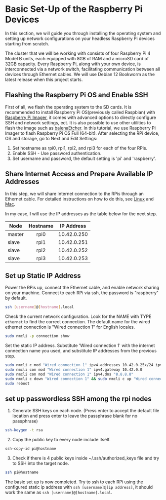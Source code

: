 # Basic Set-Up of the Raspberry Pi Devices

In this section, we will guide you through installing the operating system and setting up network configurations on your headless Raspberry Pi devices starting from scratch.

The cluster that we will be working with consists of four Raspberry Pi 4 Model B units, each equipped with 8GB of RAM and a microSD card of 32GB capacity. Every Raspberry Pi, along with your own device, is interconnected via a network switch, facilitating communication between all devices through Ethernet cables. We will use Debian 12 Bookworm as the latest release when this project starts.

## Flashing the Raspberry Pi OS and Enable SSH

First of all, we flash the operating system to the SD cards. It is recommended to install Raspberry Pi OS(previously called Raspbian) with [Raspberry Pi Imager](https://www.raspberrypi.com/software/), it comes with advanced options to directly configure SSH and network settings, ect. It is also possible to use other utilities to flash the image such as [balenaEtcher](https://etcher.balena.io/). In this tutorial, we use Raspberry Pi Imager to flash Raspberry Pi OS Full (64-bit). After selecting the RPi device, OS and storage, go to Next and Edit Settings: 

1. Set hostname as rpi0, rpi1, rpi2, and rpi3 for each of the four RPis.
2. Enable SSH - Use password authentication.
3. Set username and password, the default setting is 'pi' and 'raspberry'.

## Share Internet Access and Prepare Available IP Addresses

In this step, we will share Internet connection to the RPis through an Ethernet cable. For detailed instructions on how to do this, see [Linux](https://www.tecmint.com/share-internet-in-linux/) and [Mac](https://support.apple.com/guide/mac-help/share-internet-connection-mac-network-users-mchlp1540/mac#:~:text=Turn%20on%20Internet%20Sharing%2C%20then,internet%20over%20Ethernet%2C%20choose%20Ethernet.). 

In my case, I will use the IP addresses as the table below for the next step.

|   Node        |    Hostname   | IP Address     |
| ------------- |:-------------:| :-------------:|
| master        | rpi0          | 10.42.0.250  |
| slave         | rpi1          | 10.42.0.251  |
| slave         | rpi2          | 10.42.0.252  |
| slave         | rpi3          | 10.42.0.253  |

## Set up Static IP Address

Power the RPis up, connect the Ethernet cable, and enable network sharing on your machine. Connect to each RPi via ssh, the password is "raspberry" by default.

~~~bash
ssh [username]@[hostname].local
~~~

Check the current network configuration. Look for the NAME with TYPE `ethernet` to find the correct connection. The default name for the wired ethernet connection is "Wired connection 1" for English locales. 
~~~bash
sudo nmcli -p connection show
~~~

Set the static IP address. Substitute 'Wired connection 1' with the internet connection name you used, and substitute IP addresses from the previous step.
~~~bash
sudo nmcli c mod "Wired connection 1" ipv4.addresses 10.42.0.25x/24 ipv4.method manual
sudo nmcli con mod "Wired connection 1" ipv4.gateway 10.42.0.0
sudo nmcli con mod "Wired connection 1" ipv4.dns "8.8.8.8"
sudo nmcli c down "Wired connection 1" && sudo nmcli c up "Wired connection 1"
sudo reboot
~~~

## set up passwordless SSH among the rpi nodes
1. Generate SSH keys on each node. (Press enter to accept the default file location and press enter to leave the passphrase blank for no passphrase)
~~~bash
ssh-keygen -t rsa
~~~
2. Copy the public key to every node include itself.
~~~bash
ssh-copy-id pi@hostname
~~~
3. Check if there is 4 public keys inside ~/.ssh/authorized_keys file and try to SSH into the target node.
~~~bash
ssh pi@hostname
~~~


The basic set up is now completed. Try to ssh to each RPi using the configured static ip address with `ssh [username]@[ip address]`, it should work the same as `ssh [username]@[hostname].local`.
